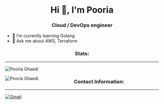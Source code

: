 <h1 align="center">Hi 👋, I'm Pooria </h1>
<h3 align="center">Cloud / DevOps engineer</h3>

- 🌱 I’m currently learning Golang
- 💬 Ask me about AWS, Terraform

<h3 align="center"> Stats: </h3>
<hr>

<p>&nbsp;<img align="left" src="https://github-readme-stats.vercel.app/api?username=pooriaghaedi&show_icons=true&locale=en" alt="Pooria Ghaedi" /></p>

<p><img align="left" src="https://github-readme-stats.vercel.app/api/top-langs?username=pooriaghaedi&show_icons=true&locale=en&layout=compact" alt="Pooria Ghaedi" /></p>



<h3 align="center"> Contact Information: </h3>
<hr>

[![Gmail](https://img.shields.io/badge/Gmail-D14836?style=for-the-badge&logo=gmail&logoColor=white)](mailto:pooria.ghaedi@gmail.com)
